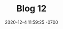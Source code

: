 ---
layout: post
title:  "Blog 12"
date:   2020-12-4 11:59:25 -0700
categories: jekyll blogs
auther: "Namtae"
---